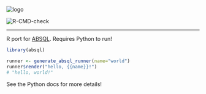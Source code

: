 ![logo](https://raw.githubusercontent.com/pipeline-tools/absql/main/images/logo_centered.svg?raw=true)

<!-- badges: start -->
![R-CMD-check](https://github.com/pipeline-tools/absqlR/workflows/R-CMD-check/badge.svg)
<!-- badges: end -->

---

R port for [ABSQL](https://pypi.org/project/ABSQL/). Requires Python to run!

```r
library(absql)

runner <- generate_absql_runner(name="world")
runner$render("hello, {{name}}!")
# "hello, world!"
```

See the Python docs for more details!
